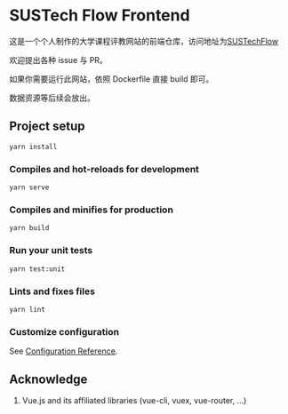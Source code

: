 # SUSTech Flow Frontend

这是一个个人制作的大学课程评教网站的前端仓库，访问地址为[SUSTechFlow](http://sustechflow.top/)

欢迎提出各种 issue 与 PR。

如果你需要运行此网站，依照 Dockerfile 直接 build 即可。

数据资源等后续会放出。

## Project setup

```
yarn install
```

### Compiles and hot-reloads for development

```
yarn serve
```

### Compiles and minifies for production

```
yarn build
```

### Run your unit tests

```
yarn test:unit
```

### Lints and fixes files

```
yarn lint
```

### Customize configuration

See [Configuration Reference](https://cli.vuejs.org/config/).

## Acknowledge

1. Vue.js and its affiliated libraries (vue-cli, vuex, vue-router, ...)

